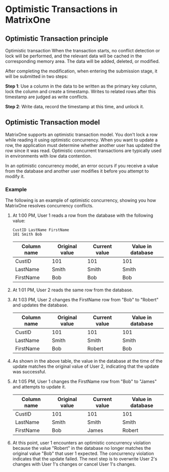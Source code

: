 # Optimistic Transactions in MatrixOne

## Optimistic Transaction principle

Optimistic transaction When the transaction starts, no conflict detection or lock will be performed, and the relevant data will be cached in the corresponding memory area. The data will be added, deleted, or modified.

After completing the modification, when entering the submission stage, it will be submitted in two steps:

**Step 1**: Use a column in the data to be written as the primary key column, lock the column and create a timestamp. Writes to related rows after this timestamp are judged as write conflicts.

**Step 2**: Write data, record the timestamp at this time, and unlock it.

## Optimistic Transaction model

MatrixOne supports an optimistic transaction model. You don't lock a row while reading it using optimistic concurrency. When you want to update a row, the application must determine whether another user has updated the row since it was read. Optimistic concurrent transactions are typically used in environments with low data contention.

In an optimistic concurrency model, an error occurs if you receive a value from the database and another user modifies it before you attempt to modify it.

### Example

The following is an example of optimistic concurrency, showing you how MatrixOne resolves concurrency conflicts.

1. At 1:00 PM, User 1 reads a row from the database with the following value:

    ```
    CustID LastName FirstName
    101 Smith Bob
    ```

    |Column name|Original value|Current value|Value in database|
    |---|---|---|---|
    |CustID|101|101|101|
    |LastName|Smith|Smith|Smith|
    |FirstName|Bob|Bob|Bob|

2. At 1:01 PM, User 2 reads the same row from the database.

3. At 1:03 PM, User 2 changes the FirstName row from "Bob" to "Robert" and updates the database.

    |Column name|Original value|Current value|Value in database|
    |---|---|---|---|
    |CustID|101|101|101|
    |LastName|Smith|Smith|Smith|
    |FirstName|Bob|Robert|Bob|

4. As shown in the above table, the value in the database at the time of the update matches the original value of User 2, indicating that the update was successful.

5. At 1:05 PM, User 1 changes the FirstName row from "Bob" to "James" and attempts to update it.

    |Column name|Original value|Current value|Value in database|
    |---|---|---|---|
    |CustID|101|101|101|
    |LastName|Smith|Smith|Smith|
    |FirstName|Bob|James|Robert|

6. At this point, user 1 encounters an optimistic concurrency violation because the value "Robert" in the database no longer matches the original value "Bob" that user 1 expected. The concurrency violation indicates that the update failed. The next step is to overwrite User 2's changes with User 1's changes or cancel User 1's changes.
